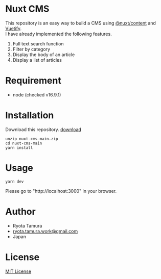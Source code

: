 # Nuxt CMS
This repository is an easy way to build a CMS using [@nuxt/content](https://github.com/nuxt/content) and [Vuetify](https://github.com/vuetifyjs/vuetify).<br>
I have already implemented the following features.

1. Full text search function
2. Filter by category
3. Display the body of an article
4. Display a list of articles



# Requirement
- node (checked v16.9.1)

# Installation
Download this repository. [download](https://github.com/uracil630/nuxt-cms/archive/refs/heads/main.zip)

```
unzip nuxt-cms-main.zip
cd nuxt-cms-main
yarn install
```

# Usage

```
yarn dev
```

Please go to "http://localhost:3000" in your browser.

# Author
* Ryota Tamura
* ryota.tamura.work@gmail.com
* Japan

# License
[MIT License](https://github.com/nuxt/content/blob/main/LICENSE)
